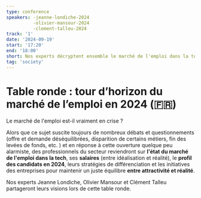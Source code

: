 ```yaml
---
type: conference
speakers: -jeanne-londiche-2024
          -olivier-mansour-2024
          -clement-talleu-2024 
track: '1'
date: '2024-09-19'
start: '17:20'
end: '18:00'
short: Nos experts décryptent ensemble le marché de l'emploi dans la tech en 2024. 
tag: 'society'
---
```


# Table ronde : tour d’horizon du marché de l’emploi en 2024 (🇫🇷)

Le marché de l'emploi est-il vraiment en crise ? 

Alors que ce sujet suscite toujours de nombreux débats et questionnements (offre et demande déséquilibrées, disparition de certains métiers, fin des levées de fonds, etc. ) et en réponse à cette ouverture quelque peu alarmiste, des professionnels du secteur reviendront sur **l'état du marché de l'emploi dans la tech**, ses **salaires** (entre idéalisation et réalité), le **profil des candidats en 2024**, leurs stratégies de différenciation et les initiatives des entreprises pour maintenir un juste équilibre **entre attractivité et réalité**.

Nos experts Jeanne Londiche, Olivier Mansour et Clément Talleu partageront leurs visions lors de cette table ronde.
